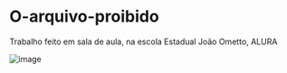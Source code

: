 # O-arquivo-proibido
Trabalho feito em sala de aula, na escola Estadual João Ometto, ALURA

![image](https://github.com/user-attachments/assets/ad77344a-a9c9-46f3-88e7-7a0f7d497fe5)
